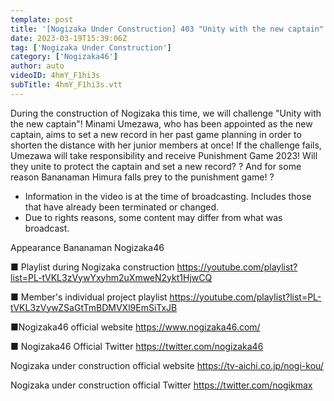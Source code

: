 ```yaml
---
template: post
title: '[Nogizaka Under Construction] 403 "Unity with the new captain" first part 2023.03.19 OA'
date: 2023-03-19T15:39:06Z
tag: ['Nogizaka Under Construction']
category: ['Nogizaka46']
author: auto 
videoID: 4hmY_F1hi3s
subTitle: 4hmY_F1hi3s.vtt
---
```

During the construction of Nogizaka this time, we will challenge "Unity with the new captain"!
Minami Umezawa, who has been appointed as the new captain, aims to set a new record in her past game planning in order to shorten the distance with her junior members at once!
If the challenge fails, Umezawa will take responsibility and receive Punishment Game 2023!
Will they unite to protect the captain and set a new record? ?
And for some reason Bananaman Himura falls prey to the punishment game! ?

* Information in the video is at the time of broadcasting. Includes those that have already been terminated or changed.
* Due to rights reasons, some content may differ from what was broadcast.

Appearance
Bananaman Nogizaka46

■ Playlist during Nogizaka construction
https://youtube.com/playlist?list=PL-tVKL3zVywYxyhm2uXmweN2ykt1HjwCQ

■ Member's individual project playlist
https://youtube.com/playlist?list=PL-tVKL3zVywZSaGtTmBDMVXl9EmSiTxJB

■Nogizaka46 official website
https://www.nogizaka46.com/

■ Nogizaka46 Official Twitter
https://twitter.com/nogizaka46

Nogizaka under construction official website
https://tv-aichi.co.jp/nogi-kou/

Nogizaka under construction official Twitter
https://twitter.com/nogikmax